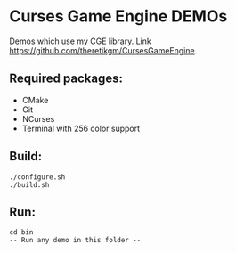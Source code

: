 # Curses Game Engine DEMOs
Demos which use my CGE library. Link https://github.com/theretikgm/CursesGameEngine.
## Required packages:
* CMake
* Git
* NCurses
* Terminal with 256 color support
## Build:
    ./configure.sh
    ./build.sh
## Run:
    cd bin
    -- Run any demo in this folder --